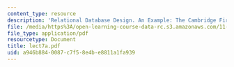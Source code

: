 ```yaml
---
content_type: resource
description: 'Relational Database Design. An Example: The Cambridge Fire Department'
file: /media/https%3A/open-learning-course-data-rc.s3.amazonaws.com/11-521-spatial-database-management-and-advanced-geographic-information-systems-spring-2003/a946b8840087c7f58e4be8811a1fa939_lect7a.pdf
file_type: application/pdf
resourcetype: Document
title: lect7a.pdf
uid: a946b884-0087-c7f5-8e4b-e8811a1fa939
---
```


